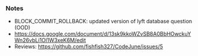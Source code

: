 ### Notes
- BLOCK_COMMIT_ROLLBACK: updated version of lyft database question (OOD)
- https://docs.google.com/document/d/13sk9kkoWZvSB8A0BbHOwckuYWn26vbLi1Ol1W3xeK6M/edit
- Reviews: https://github.com/fishfish327/CodeJune/issues/5
